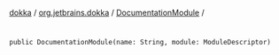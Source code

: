 [dokka](../../index.md) / [org.jetbrains.dokka](../index.md) / [DocumentationModule](index.md) / [<init>](_init_.md)

# <init>

```
public DocumentationModule(name: String, module: ModuleDescriptor)
```
